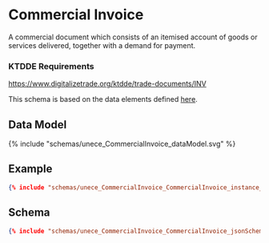 # Commercial Invoice
A commercial document which consists of an itemised account of goods or services delivered, together with a demand for payment.

### KTDDE Requirements
https://www.digitalizetrade.org/ktdde/trade-documents/INV

This schema is based on the data elements defined [here](https://www.digitalizetrade.org/ktdde/documents?documents=18).


## Data Model

{% include "schemas/unece_CommercialInvoice_dataModel.svg" %}

## Example
```json
{% include "schemas/unece_CommercialInvoice_CommercialInvoice_instance_jsonSchema.json" %}
```

## Schema
```json
{% include "schemas/unece_CommercialInvoice_CommercialInvoice_jsonSchema.json" %}
```
